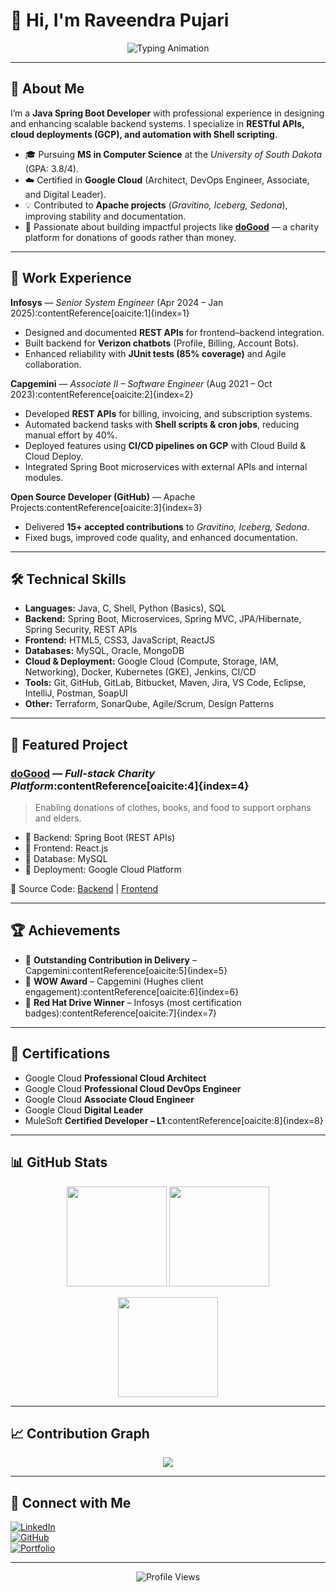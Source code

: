 # 👋 Hi, I'm Raveendra Pujari  

<p align="center">
  <img src="https://readme-typing-svg.herokuapp.com?size=24&color=58A6FF&center=true&vCenter=true&width=700&lines=Java+Developer;Spring+Boot+%7C+Microservices;Google+Cloud+Certified;Open+Source+Contributor;Always+Learning+%26+Building" alt="Typing Animation" />
</p>

---

## 🚀 About Me  
I’m a **Java Spring Boot Developer** with professional experience in designing and enhancing scalable backend systems. I specialize in **RESTful APIs, cloud deployments (GCP), and automation with Shell scripting**.  

- 🎓 Pursuing **MS in Computer Science** at the *University of South Dakota* (GPA: 3.8/4).  
- ☁️ Certified in **Google Cloud** (Architect, DevOps Engineer, Associate, and Digital Leader).  
- 💡 Contributed to **Apache projects** (*Gravitino, Iceberg, Sedona*), improving stability and documentation.  
- 🌱 Passionate about building impactful projects like **[doGood](https://wedogood.help)** — a charity platform for donations of goods rather than money.  

---

## 💼 Work Experience  

**Infosys** — *Senior System Engineer* (Apr 2024 – Jan 2025):contentReference[oaicite:1]{index=1}  
- Designed and documented **REST APIs** for frontend–backend integration.  
- Built backend for **Verizon chatbots** (Profile, Billing, Account Bots).  
- Enhanced reliability with **JUnit tests (85% coverage)** and Agile collaboration.  

**Capgemini** — *Associate II – Software Engineer* (Aug 2021 – Oct 2023):contentReference[oaicite:2]{index=2}  
- Developed **REST APIs** for billing, invoicing, and subscription systems.  
- Automated backend tasks with **Shell scripts & cron jobs**, reducing manual effort by 40%.  
- Deployed features using **CI/CD pipelines on GCP** with Cloud Build & Cloud Deploy.  
- Integrated Spring Boot microservices with external APIs and internal modules.  

**Open Source Developer (GitHub)** — Apache Projects:contentReference[oaicite:3]{index=3}  
- Delivered **15+ accepted contributions** to *Gravitino, Iceberg, Sedona*.  
- Fixed bugs, improved code quality, and enhanced documentation.  

---

## 🛠️ Technical Skills  

- **Languages:** Java, C, Shell, Python (Basics), SQL  
- **Backend:** Spring Boot, Microservices, Spring MVC, JPA/Hibernate, Spring Security, REST APIs  
- **Frontend:** HTML5, CSS3, JavaScript, ReactJS  
- **Databases:** MySQL, Oracle, MongoDB  
- **Cloud & Deployment:** Google Cloud (Compute, Storage, IAM, Networking), Docker, Kubernetes (GKE), Jenkins, CI/CD  
- **Tools:** Git, GitHub, GitLab, Bitbucket, Maven, Jira, VS Code, Eclipse, IntelliJ, Postman, SoapUI  
- **Other:** Terraform, SonarQube, Agile/Scrum, Design Patterns  

---

## 🌟 Featured Project  

### [doGood](https://wedogood.help) — *Full-stack Charity Platform*:contentReference[oaicite:4]{index=4}  
> Enabling donations of clothes, books, and food to support orphans and elders.  

- 🔹 Backend: Spring Boot (REST APIs)  
- 🔹 Frontend: React.js  
- 🔹 Database: MySQL  
- 🔹 Deployment: Google Cloud Platform  

📂 Source Code: [Backend](https://github.com/raveendra11/doGood) | [Frontend](https://github.com/raveendra11/doGood-web)  

---

## 🏆 Achievements  
- 🏅 **Outstanding Contribution in Delivery** – Capgemini:contentReference[oaicite:5]{index=5}  
- 🌟 **WOW Award** – Capgemini (Hughes client engagement):contentReference[oaicite:6]{index=6}  
- 🥇 **Red Hat Drive Winner** – Infosys (most certification badges):contentReference[oaicite:7]{index=7}  

---

## 📜 Certifications  
- Google Cloud **Professional Cloud Architect**  
- Google Cloud **Professional Cloud DevOps Engineer**  
- Google Cloud **Associate Cloud Engineer**  
- Google Cloud **Digital Leader**  
- MuleSoft **Certified Developer – L1**:contentReference[oaicite:8]{index=8}  

---

## 📊 GitHub Stats  

<p align="center">
  <img src="https://github-readme-stats.vercel.app/api?username=raveendra11&show_icons=true&theme=tokyonight" height="160"/>
  <img src="https://github-readme-streak-stats.herokuapp.com/?user=raveendra11&theme=tokyonight" height="160"/>
</p>

<p align="center">
  <img src="https://github-readme-stats.vercel.app/api/top-langs/?username=raveendra11&layout=compact&theme=tokyonight" height="160"/>
</p>

---

## 📈 Contribution Graph  

<p align="center">
  <img src="https://github-readme-activity-graph.vercel.app/graph?username=raveendra11&theme=tokyo-night&hide_border=true"/>
</p>

---

## 🤝 Connect with Me  

[![LinkedIn](https://img.shields.io/badge/LinkedIn-0077B5?logo=linkedin&logoColor=white)](https://linkedin.com/in/raveendra-eleven)  
[![GitHub](https://img.shields.io/badge/GitHub-181717?logo=github&logoColor=white)](https://github.com/raveendra11)  
[![Portfolio](https://img.shields.io/badge/Portfolio-24292E?logo=githubpages&logoColor=white)](https://raveendra11.github.io/portfolio)  

---

<p align="center">
  <img src="https://komarev.com/ghpvc/?username=raveendra11&color=blue&style=flat-square" alt="Profile Views" />
</p>
